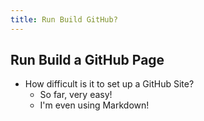 ```yaml
---
title: Run Build GitHub?
---
```


## Run Build a GitHub Page

* How difficult is it to set up a GitHub Site?
    * So far, very easy!
    * I'm even using Markdown!

